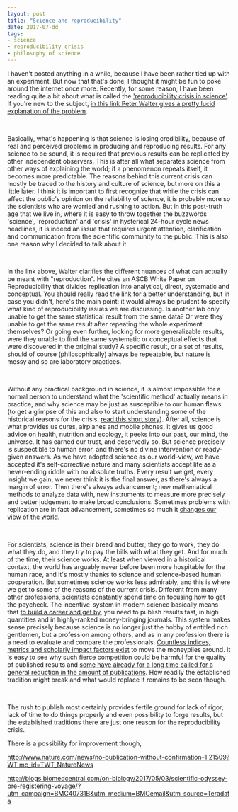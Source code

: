 ```yaml
---
layout: post
title: "Science and reproducibility"
date: 2017-07-dd
tags: 
- science
- reproducibility crisis
- philosophy of science
---
```


<p>I haven't posted anything in a while, because I have been rather tied up with an experiment. But now that that's done, I thought
it might be fun to poke around the internet once more. Recently, for some reason, I have been reading quite a bit about what is called the
<a href ="http://sciencenordic.com/basic-research-crisis-many-results-cannot-be-replicated">'reproducibility crisis in science'</a>. If you're new to the subject, <a href="http://www.ascb.org/newsletter/2016-marchapril-newsletter/on-reproducibility-and-clocks/">in this link Peter Walter gives a pretty lucid explanation of the problem</a>.</p>
<br>
<p>Basically, what's happening is that science is losing credibility, because of real and perceived problems in producing and reproducing results. For any science to be sound, it is required that previous results can be replicated by other independent observers. This is after all what separates science from other ways of explaining the world; if a phenomenon repeats itself, it becomes more predictable. The reasons behind this current crisis can mostly be traced to the history and culture of science, but more on this a little later. I think it is important to first recognize that while the crisis can affect the public's opinion on the reliability of science, it is probably more so the scientists who are worried and rushing to action. But in this post-truth age that we live in, where it is easy to throw together the buzzwords 'science', 'reproduction' and 'crisis' in hysterical 24-hour cycle news headlines, it is indeed an issue that requires urgent attention, clarification and communication from the scientific community to the public. This is also one reason why I decided to talk about it.</p>
<br>
<p>In the link above, Walter clarifies the different nuances of what can actually be meant with "reproduction". He cites an ASCB White Paper on Reproducibility that divides replication into analytical, direct, systematic and conceptual. You should really read the link for a better understanding, but in case you didn't, here's the main point: it would always be prudent to specify what kind of reproducibility issues we are discussing. Is another lab only unable to get the same statistical result from the same data? Or were they unable to get the same result after repeating the whole experiment themselves? Or going even further, looking for more generalizable results, were they unable to find the same systematic or conceptual effects that were discovered in the original study? A specific result, or a set of results, should of course (philosophically) always be repeatable, but nature is messy and so are laboratory practices.</p>
<br>
<p>Without any practical background in science, it is almost impossible for a normal person to understand what the 'scientific method' actually means in practice, and why science may be just as susceptible to our human flaws (to get a glimpse of this and also to start understanding some of the historical reasons for the crisis, <a href="http://blogs.biomedcentral.com/on-biology/2017/02/22/science-journey-search-destination/?utm_campaign=BMC40646B&utm_medium=BMCemail&utm_source=Teradata">read this short story</a>). After all, science is what provides us cures, airplanes and mobile phones, it gives us good advice on health, nutrition and ecology, it peeks into our past, our mind, the universe. It has earned our trust, and deservedly so. But science precisely is suspectible to human error, and there's no divine intervention or ready-given answers. As we have adopted science as our world-view, we have accepted it's self-corrective nature and many scientists accept life as a never-ending riddle with no absolute truths. Every result we get, every insight we gain, we never think it is the final answer, as there's always a margin of error. Then there's always advancement; new mathematical methods to analyze data with, new instruments to measure more precisely and better judgement to make broad conclusions. Sometimes problems with replication are in fact advancement, sometimes so much it <a href="https://en.wikipedia.org/wiki/Paradigm_shift">changes our view of the world</a>.</p>
<br>
<p>For scientists, science is their bread and butter; they go to work, they do what they do, and they try to pay the bills with what they get. And for much of the time, their science works. At least when viewed in a historical context, the world has arguably never before been more hospitable for the human race, and it's mostly thanks to science and science-based human cooperation. But sometimes science works less admirably, and this is where we get to some of the reasons of the current crisis. Different from many other professions, scientists constantly spend time on focusing how to get the paycheck. The incentive-system in modern science basically means that <a href="http://www.nature.com/news/young-talented-and-fed-up-scientists-tell-their-stories-1.20872">to build a career and get by</a>, you need to publish results fast, in high quantities and in highly-ranked money-bringing journals. This system makes sense precisely because science is no longer just the hobby of entitled rich gentlemen, but a profession among others, and as in any profession there is a need to evaluate and compare the professionals. <a href="https://en.wikipedia.org/wiki/Citation_impact">Countless indices, metrics and scholarly impact factors exist</a> to move the moneypiles around. It is easy to see why such fierce competition could be harmful for the quality of published results and <a href="http://www.nature.com/news/the-pressure-to-publish-pushes-down-quality-1.19887">some have already for a long time called for a general reduction in the amount of publications</a>. How readily the established tradition might break and what would replace it remains to be seen though.</p>
<br>
<p>The rush to publish most certainly provides fertile ground for lack of rigor, lack of time to do things properly and even possibility to forge results, but the established traditions there are just one reason for the reproducibility crisis. </p>

<p>There is a possibility for improvement though, 

http://www.nature.com/news/no-publication-without-confirmation-1.21509?WT.mc_id=TWT_NatureNews

http://blogs.biomedcentral.com/on-biology/2017/05/03/scientific-odyssey-pre-registering-voyage/?utm_campaign=BMC40731B&utm_medium=BMCemail&utm_source=Teradata
</p>
